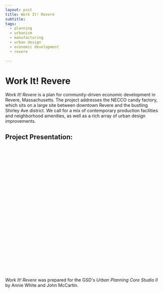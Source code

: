 ```yaml
---
layout: post
title: Work It! Revere
subtitle: 
tags: 
  - planning
  - urbanism
  - manufacturing
  - urban design
  - economic development
  - revere
  
---
```


# Work It! Revere

*Work It! Revere* is a plan for community-driven economic development in Revere, Massachusetts. The project addresses the NECCO candy factory, which sits on a large site between downtown Revere and the bustling Shirley Ave district. We call for a mix of contemporary production facilities and neighborhood amenities, as well as a rich array of urban design improvements.


## Project Presentation:
<div data-configid="1910965/15053173" style="width:525px; height:406px;" class="issuuembed"></div><script type="text/javascript" src="//e.issuu.com/embed.js" async="true"></script>


*Work It! Revere* was prepared for the GSD's *Urban Planning Core Studio II* by Annie White and John McCartin.